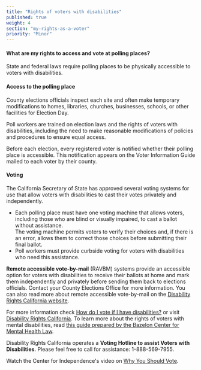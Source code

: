 ```yaml
---
title: "Rights of voters with disabilities"
published: true
weight: 4
section: "my-rights-as-a-voter"
priority: "Minor"
---
```


#### What are my rights to access and vote at polling places?  
State and federal laws require polling places to be physically accessible to voters with disabilities.  

#### Access to the polling place  
County elections officials inspect each site and often make temporary modifications to homes, libraries, churches, businesses, schools, or other facilities for Election Day.  

Poll workers are trained on election laws and the rights of voters with disabilities, including the need to make reasonable modifications of policies and procedures to ensure equal access. 

Before each election, every registered voter is notified whether their polling place is accessible. This notification appears on the Voter Information Guide mailed to each voter by their county.  

#### Voting  
The California Secretary of State has approved several voting systems for use that allow voters with disabilities to cast their votes privately and independently.
- Each polling place must have one voting machine that allows voters, including those who are blind or visually impaired, to cast a ballot without assistance.  
	The voting machine permits voters to verify their choices and, if there is an error, allows them to correct those choices before submitting their final ballot.
- Poll workers must provide curbside voting for voters with disabilities who need this assistance.  

**Remote accessible vote-by-mail** (RAVBM) systems provide an accessible option for voters with disabilities to receive their ballots at home and mark them independently and privately before sending them back to elections officials. Contact your County Elections Office for more information. You can also read more about remote accessible vote-by-mail on the [Disability Rights California website](https://www.disabilityrightsca.org/publications/many-voters-with-disabilities-can-vote-by-mail-privately-and-independently).  

For more information check [How do I vote if I have disabilities?](#menu-item-how-do-i-vote-if-i-have-disabilities) or visit [Disability Rights California](https://www.disabilityrightsca.org/resources/voting). To learn more about the rights of voters with mental disabilities, read [this guide prepared by the Bazelon Center for Mental Health Law](http://www.bazelon.org/wp-content/uploads/2018/10/2018-Voter-Guide-plain-language-Updated.pdf).

Disability Rights California operates a **Voting Hotline to assist Voters with Disabilities**. Please feel free to call for assistance: 1-888-569-7955.

Watch the Center for Independence's video on [Why You Should Vote](https://www.youtube.com/watch?v=FIX1KFGIhvQ&t=2s).
